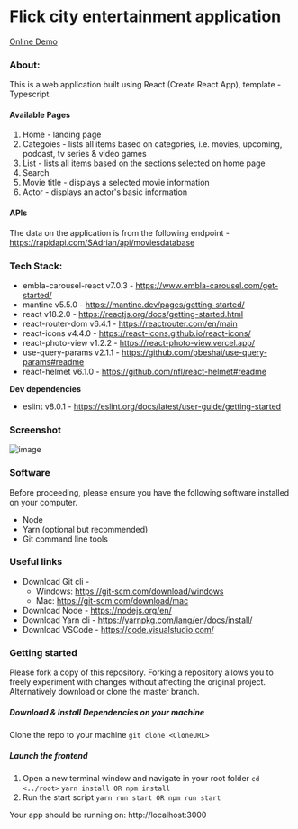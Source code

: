 # Flick city entertainment application

[Online Demo](https://kelvink96ltd.github.io/flick-city/ "Online Demo")

### About:
This is a web application built using React (Create React App), template - Typescript.

#### Available Pages
1. Home - landing page
2. Categoies - lists all items based on categories, i.e. movies, upcoming, podcast, tv series & video games
3. List - lists all items based on the sections selected on home page
4. Search
4. Movie title - displays a selected movie information
5. Actor - displays an actor's basic information

#### APIs
The data on the application is from the following endpoint - https://rapidapi.com/SAdrian/api/moviesdatabase

### Tech Stack:
- embla-carousel-react v7.0.3 - https://www.embla-carousel.com/get-started/
- mantine v5.5.0 - https://mantine.dev/pages/getting-started/
- react v18.2.0 - https://reactjs.org/docs/getting-started.html
- react-router-dom v6.4.1 - https://reactrouter.com/en/main
- react-icons v4.4.0 - https://react-icons.github.io/react-icons/
- react-photo-view v1.2.2 - https://react-photo-view.vercel.app/
- use-query-params v2.1.1 - https://github.com/pbeshai/use-query-params#readme
- react-helmet v6.1.0 - https://github.com/nfl/react-helmet#readme

**Dev dependencies**
- eslint v8.0.1 - https://eslint.org/docs/latest/user-guide/getting-started

### Screenshot
![image](https://user-images.githubusercontent.com/26582923/196703975-366a8a16-f0dc-4dd3-8ea3-26abd8f05688.png)

### Software
Before proceeding, please ensure you have the following software installed on your computer.
- Node
- Yarn (optional but recommended)
- Git command line tools

### Useful links
- Download Git cli -
    - Windows: https://git-scm.com/download/windows
    - Mac: https://git-scm.com/download/mac
- Download Node - https://nodejs.org/en/
- Download Yarn cli - https://yarnpkg.com/lang/en/docs/install/
- Download VSCode - https://code.visualstudio.com/

### Getting started
Please fork a copy of this repository. Forking a repository allows you to freely experiment with changes without affecting the original project. Alternatively download or clone the master branch.

##### Download & Install Dependencies on your machine
Clone the repo to your machine
`git clone <CloneURL>`

##### Launch the frontend
1. Open a new terminal window and navigate in your root folder
   `cd <../root>`
   `yarn install OR npm install`
2. Run the start script
   `yarn run start OR npm run start`

Your app should be running on: http://localhost:3000
